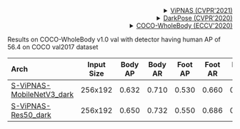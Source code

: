 <!-- [ALGORITHM] -->

<details>
<summary align="right"><a href="https://arxiv.org/abs/2105.10154">ViPNAS (CVPR'2021)</a></summary>

```bibtex
@article{xu2021vipnas,
  title={ViPNAS: Efficient Video Pose Estimation via Neural Architecture Search},
  author={Xu, Lumin and Guan, Yingda and Jin, Sheng and Liu, Wentao and Qian, Chen and Luo, Ping and Ouyang, Wanli and Wang, Xiaogang},
  booktitle={Proceedings of the IEEE conference on computer vision and pattern recognition},
  year={2021}
}
```

</details>

<!-- [ALGORITHM] -->

<details>
<summary align="right"><a href="http://openaccess.thecvf.com/content_CVPR_2020/html/Zhang_Distribution-Aware_Coordinate_Representation_for_Human_Pose_Estimation_CVPR_2020_paper.html">DarkPose (CVPR'2020)</a></summary>

```bibtex
@inproceedings{zhang2020distribution,
  title={Distribution-aware coordinate representation for human pose estimation},
  author={Zhang, Feng and Zhu, Xiatian and Dai, Hanbin and Ye, Mao and Zhu, Ce},
  booktitle={Proceedings of the IEEE/CVF Conference on Computer Vision and Pattern Recognition},
  pages={7093--7102},
  year={2020}
}
```

</details>

<!-- [DATASET] -->

<details>
<summary align="right"><a href="https://link.springer.com/chapter/10.1007/978-3-030-58545-7_12">COCO-WholeBody (ECCV'2020)</a></summary>

```bibtex
@inproceedings{jin2020whole,
  title={Whole-Body Human Pose Estimation in the Wild},
  author={Jin, Sheng and Xu, Lumin and Xu, Jin and Wang, Can and Liu, Wentao and Qian, Chen and Ouyang, Wanli and Luo, Ping},
  booktitle={Proceedings of the European Conference on Computer Vision (ECCV)},
  year={2020}
}
```

</details>

Results on COCO-WholeBody v1.0 val with detector having human AP of 56.4 on COCO val2017 dataset

| Arch  | Input Size | Body AP | Body AR | Foot AP | Foot AR | Face AP | Face AR  | Hand AP | Hand AR | Whole AP | Whole AR | ckpt | log |
| :---- | :--------: | :-----: | :-----: | :-----: | :-----: | :-----: | :------: | :-----: | :-----: | :------: |:-------: |:------: | :------: |
| [S-ViPNAS-MobileNetV3_dark](/configs/wholebody/2d_kpt_sview_rgb_img/topdown_heatmap/coco-wholebody/vipnas_mbv3_coco_wholebody_256x192_dark.py)  | 256x192 | 0.632 | 0.710 | 0.530 | 0.660 | 0.672 | 0.771 | 0.404 | 0.519 | 0.508 | 0.607 | [ckpt](/mnt/lustre/share_data/xulumin/MMPose/vipnas_mbv3_coco_wholebody_256x192_dark-e2158108_20211205.pth) | [log](/mnt/lustre/share_data/xulumin/MMPose/vipnas_mbv3_coco_wholebody_256x192_dark_20211205.log.json) |
| [S-ViPNAS-Res50_dark](/configs/wholebody/2d_kpt_sview_rgb_img/topdown_heatmap/coco-wholebody/vipnas_res50_coco_wholebody_256x192_dark.py)  | 256x192 | 0.650 | 0.732 | 0.550 | 0.686 | 0.684 | 0.784 | 0.437 | 0.554 | 0.528 | 0.632 | [ckpt](https://openmmlab-share.oss-cn-hangzhou.aliyuncs.com/mmpose/top_down/vipnas/vipnas_res50_wholebody_256x192_dark-67c0ce35_20211112.pth) | [log](https://openmmlab-share.oss-cn-hangzhou.aliyuncs.com/mmpose/top_down/vipnas/vipnas_res50_wholebody_256x192_dark_20211112.log.json) |
